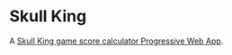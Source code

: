 
# Skull King

A [Skull King game score calculator Progressive Web App](https://frisoft.it/skull-king).
